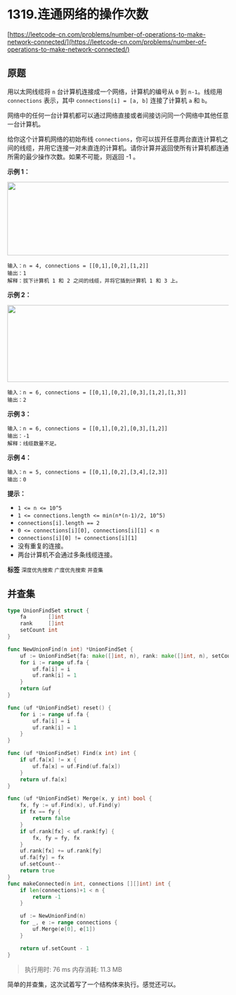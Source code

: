 # 1319.连通网络的操作次数
[https://leetcode-cn.com/problems/number-of-operations-to-make-network-connected/](https://leetcode-cn.com/problems/number-of-operations-to-make-network-connected/) 
## 原题
用以太网线缆将 `n` 台计算机连接成一个网络，计算机的编号从 `0` 到 `n-1`。线缆用 `connections` 表示，其中 `connections[i] = [a, b]` 连接了计算机 `a` 和 `b`。

网络中的任何一台计算机都可以通过网络直接或者间接访问同一个网络中其他任意一台计算机。

给你这个计算机网络的初始布线 `connections`，你可以拔开任意两台直连计算机之间的线缆，并用它连接一对未直连的计算机。请你计算并返回使所有计算机都连通所需的最少操作次数。如果不可能，则返回 -1 。 

 

**示例 1：** 

**<img alt="" src="https://assets.leetcode-cn.com/aliyun-lc-upload/uploads/2020/01/11/sample_1_1677.png" style="height: 167px; width: 570px;">** 

```
输入：n = 4, connections = [[0,1],[0,2],[1,2]]
输出：1
解释：拔下计算机 1 和 2 之间的线缆，并将它插到计算机 1 和 3 上。

```
**示例 2：** 

**<img alt="" src="https://assets.leetcode-cn.com/aliyun-lc-upload/uploads/2020/01/11/sample_2_1677.png" style="height: 175px; width: 660px;">** 

```
输入：n = 6, connections = [[0,1],[0,2],[0,3],[1,2],[1,3]]
输出：2

```
**示例 3：** 

```
输入：n = 6, connections = [[0,1],[0,2],[0,3],[1,2]]
输出：-1
解释：线缆数量不足。

```
**示例 4：** 

```
输入：n = 5, connections = [[0,1],[0,2],[3,4],[2,3]]
输出：0

```
 

**提示：** 
- `1 <= n <= 10^5`
- `1 <= connections.length <= min(n*(n-1)/2, 10^5)`
- `connections[i].length == 2`
- `0 <= connections[i][0], connections[i][1] < n`
- `connections[i][0] != connections[i][1]`
- 没有重复的连接。
- 两台计算机不会通过多条线缆连接。
 
**标签**
`深度优先搜索` `广度优先搜索` `并查集` 


## 并查集
```go
type UnionFindSet struct {
	fa       []int
	rank     []int
	setCount int
}

func NewUnionFind(n int) *UnionFindSet {
	uf := UnionFindSet{fa: make([]int, n), rank: make([]int, n), setCount: n}
	for i := range uf.fa {
		uf.fa[i] = i
		uf.rank[i] = 1
	}
	return &uf
}

func (uf *UnionFindSet) reset() {
	for i := range uf.fa {
		uf.fa[i] = i
		uf.rank[i] = 1
	}
}

func (uf *UnionFindSet) Find(x int) int {
	if uf.fa[x] != x {
		uf.fa[x] = uf.Find(uf.fa[x])
	}
	return uf.fa[x]
}

func (uf *UnionFindSet) Merge(x, y int) bool {
	fx, fy := uf.Find(x), uf.Find(y)
	if fx == fy {
		return false
	}
	if uf.rank[fx] < uf.rank[fy] {
		fx, fy = fy, fx
	}
	uf.rank[fx] += uf.rank[fy]
	uf.fa[fy] = fx
	uf.setCount--
	return true
}
func makeConnected(n int, connections [][]int) int {
	if len(connections)+1 < n {
		return -1
	}

	uf := NewUnionFind(n)
	for _, e := range connections {
		uf.Merge(e[0], e[1])
	}

	return uf.setCount - 1
}
```
>执行用时: 76 ms
内存消耗: 11.3 MB

简单的并查集，这次试着写了一个结构体来执行。感觉还可以。
